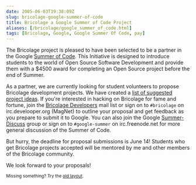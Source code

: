 ```yaml
--- 
date: 2005-06-03T19:38:09Z
slug: bricolage-google-summer-of-code
title: Bricolage a Google Summer of Code Project
aliases: [/bricolage/google_summer_of_code.html]
tags: [Bricolage, Google, Google Summer Of Code, pay]
---
```


<p>The Bricolage project is pleased to have been selected to be a partner in
the Google <a href=" http://code.google.com/summerofcode.html">Summer of
Code</a>.  This Initiative is designed to introduce students to the world of
Open Source Software Development and provide them with a $4500 award for
completing an Open Source project before the end of Summer.</p>

<p>As a partner, we are currently looking for student volunteers to propose
Bricolage development projects. We have created
a <a href="http://www.bricolage.cc/dev/summer_of_code/">list of suggested
project ideas</a>. If you're interested in hacking on Bricolage for fame and
fortune, join the <a href="http://www.bricolage.cc/support/lists/"
title="Bricolage Mail List Subscription">Bricolage Developers</a> mail list or
sign on to <code>#bricolage</code> on irc.develooper.org (MagNet) to outline
your proposal and get feedback as you prepare to submit it to Google. You can
also join the
Google <a
href="http://groups-beta.google.com/group/summer-discuss">Summer-Discuss</a>
group or sign on to <code>#google-summer</code> on irc.freenode.net for more
general discussion of the Summer of Code.</p>

<p>But hurry, the deadline for proposal submissions is June 14! Students who get Bricolage projects accepted will be mentored by me and other members of the Bricolage community.</p>

<p>We look forward to your proposals!</p>

<p class="past"><small>Missing something? Try the <a rel="nofollow" href="http://past.justatheory.com/bricolage/google_summer_of_code.html">old layout</a>.</small></p>


